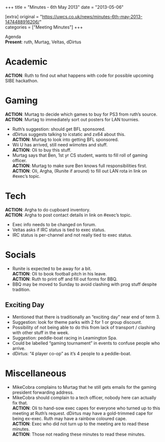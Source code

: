 +++
title = "Minutes - 6th May 2013"
date = "2013-05-06"

[extra]
original = "https://uwcs.co.uk/news/minutes-6th-may-2013-1474488916206/"    
categories = ["Meeting Minutes"]
+++

Agenda  
**Present**: ruth, Murtag, Veltas, dDirtus

# Academic

**ACTION**: Ruth to find out what happens with code for possible upcoming SIBE hackathon.

# Gaming

**ACTION**: Murtag to decide which games to buy for PS3 from ruth’s source.  
**ACTION**: Murtag to immediately sort out posters for LAN tournies.

  - Ruth’s suggestion: should get BFL sponsored.
  - dDirtus suggests talking to icstatic and zx64 about this.  
    **ACTION**: Murtag to look into getting BFL sponsored.
  - Wii U has arrived, still need wiimotes and stuff.  
    **ACTION**: Oli to buy this stuff.
  - Murtag says that Ben, 1st yr CS student, wants to fill roll of gaming officer.  
    **ACTION**: Murtag to make sure Ben knows full responsibilities first.  
    **ACTION**: Oli, Argha, (Runite if around) to fill out LAN rota in link on \#exec’s topic.

# Tech

**ACTION**: Argha to do cupboard inventory.  
**ACTION**: Argha to post contact details in link on \#exec’s topic.

  - Exec info needs to be changed on forum.
  - Veltas asks if IRC status is tied to exec status.
  - IRC status is per-channel and not really tied to exec status.

# Socials

  - Runite is expected to be away for a bit.  
    **ACTION**: Oli to book football pitch in his leave.  
    **ACTION**: Ruth to print off and fill out forms for BBQ.
  - BBQ may be moved to Sunday to avoid clashing with prog stuff despite tradition.

## Exciting Day

  - Mentioned that there is traditionally an “exciting day” near end of term 3.
  - Suggestion: look for theme parks with 2 for 1 or group discount.
  - Possibility of not being able to do this from lack of transport / clashing with other stuff in the week.
  - Suggestion: peddle-boat racing in Leamington Spa.
  - Could be labelled “gaming tournament” in events to confuse people who arrive.
  - dDirtus: “4 player co-op” as it’s 4 people to a peddle-boat.

# Miscellaneous

  - MikeCobra complains to Murtag that he still gets emails for the gaming president forwarding address.
  - MikeCobra should complain to a tech officer, nobody here can actually fix that.  
    **ACTION**: Oli to hand-sow exec capes for everyone who turned up to this meeting at Ruth’s request. dDirtus may have a gold-trimmed cape for being ex-exec. Ruth may have a rainbow coloured cape.  
    **ACTION**: Exec who did not turn up to the meeting are to read these minutes.  
    **ACTION**: Those not reading these minutes to read these minutes.
